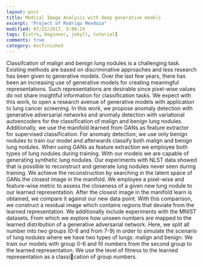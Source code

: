 ```yaml
---
layout: post
title: Medical Image Analysis with deep generative models 
excerpt: "Project of Rodrigo Mendoza"
modified: 07/22/2017, 9:00:24
tags: [intro, beginner, jekyll, tutorial]
comments: true
category: mscfinished
---
```

Classifcation of malign and benign lung nodules is a challenging task. Existing methods are based on discriminative approaches and less research has been given to generative models.
Over the last few years, there has been an increasing use of generative models for creating meaningful representations. Such representations are desirable since pixel-wise values do not share insightful information for classification tasks. We expect with this work, to open a research avenue of generative models with application to lung cancer screening.
In this work, we propose anomaly detection with generative adversarial networks and
anomaly detection with variational autoencoders for the classification of malign and benign lung nodules. Additionally, we use the manifold learned from GANs as feature extractor for supervised classification. For anomaly detection, we use only benign nodules to train our model and afterwards classify both malign and benign lung nodules. When using GANs as feature extraction we employee both types of lung nodules during training. With our models we are capable of generating synthetic lung nodules.
Our experiments with NLST data showed that is possible to reconstruct and generate lung nodules never seen during training. We achieve the reconstruction by searching in the latent space of GANs the closest image in the manifold. We employee a pixel-wise and feature-wise metric to assess the closeness of a given new lung nodule to our learned representation. After
the closest image in the manifold learn is obtained, we compare it against our new data point.
With this comparison, we construct a residual image which contains regions that deviate from the learned representation.
We additionally include experiments with the MNIST datasets. From which we explore
how unseen numbers are mapped to the learned distribution of a generative adversarial network.
Here, we split all number into two groups (0-6 and from 7-9) in order to simulate the scenario of lung nodules where we have two types of lungs: malign and benign. We train our models with group 0-6 and fit numbers from the second group to the learned representation.
We use the level of fitness to the learned representation as a classication of group numbers.
